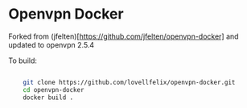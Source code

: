 # Openvpn Docker

Forked from (jfelten)[https://github.com/jfelten/openvpn-docker] and updated to openvpn 2.5.4

To build:

```bash

	git clone https://github.com/lovellfelix/openvpn-docker.git
	cd openvpn-docker
	docker build .

```